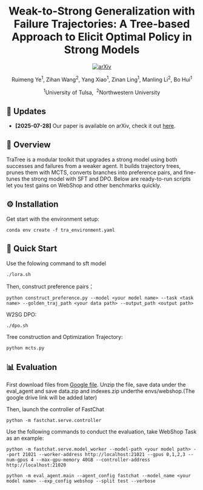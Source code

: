 <h1 align="center">
  Weak-to-Strong Generalization with Failure Trajectories: A Tree-based Approach to Elicit Optimal Policy in Strong Models
</h1>

<div align="center">
  
[![arXiv](https://img.shields.io/badge/arXiv-2507.18858-b31b1b.svg)](https://arxiv.org/abs/2507.18858)

</div>

<p align="center">
    Ruimeng&nbsp;Ye<sup>1</sup>, 
    Zihan&nbsp;Wang<sup>2</sup>, 
    Yang&nbsp;Xiao<sup>1</sup>, 
    Zinan&nbsp;Ling<sup>1</sup>, 
    Manling&nbsp;Li<sup>2</sup>, 
    Bo&nbsp;Hui<sup>1</sup>
</p>
<p align="center"><sup>1</sup>University&nbsp;of&nbsp;Tulsa,&nbsp; <sup>2</sup>Northwestern&nbsp;University</p>

## 📢 Updates

- **[2025-07-28]** Our paper is available on arXiv, check it out [here](https://www.arxiv.org/abs/2507.18858).

## 🌟 Overview

TraTree is a modular toolkit that upgrades a strong model using both successes and failures from a weaker agent. It builds trajectory trees, prunes them with MCTS, converts branches into preference pairs, and fine-tunes the strong model with SFT and DPO. Below are ready-to-run scripts let you test gains on WebShop and other benchmarks quickly.

## ⚙️ Installation

Get start with the environment setup:

```
conda env create -f tra_environment.yaml

```

## 🚀 Quick Start
Use the folowing command to sft model

```
./lora.sh

```

Then, construct preference pairs：
```
python construct_preference.py --model <your model name> --task <task name> --golden_traj_path <your data path> --output_path <output path>

```

W2SG DPO:
```
./dpo.sh

```

Tree construction and Optimization Trajectory:
```
python mcts.py

```

## 📊 Evaluation
First download files from [Google file](https://example.com). Unzip the file, save data under the eval_agent and save data.zip and indexes.zip underthe envs/webshop.(The google drive link will be added later)

Then, launch the controller of FastChat
```
python -m fastchat.serve.controller

```

Use the following commands to conduct the evaluation, take WebShop Task as an example:
```
python -m fastchat.serve.model_worker --model-path <your model path> --port 21021 --worker-address http://localhost:21021 --gpus 0,1,2,3 --num-gpus 4 --max-gpu-memory 40GB --controller-address http://localhost:21020

python -m eval_agent.main --agent_config fastchat --model_name <your model name> --exp_config webshop --split test --verbose

```


